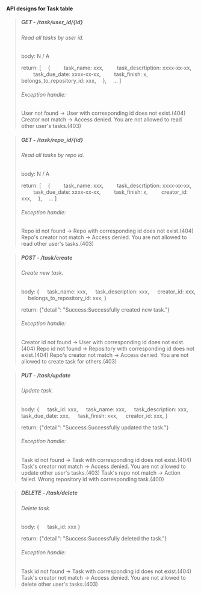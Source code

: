 #### API designs for Task table
   
>##### GET - /task/user_id/{id}
>###### Read all tasks by user id.
>body: N / A  
>
>return: [
>&emsp;{
>&emsp;&emsp; task_name: xxx,
>&emsp;&emsp; task_descrtiption: xxxx-xx-xx,
>&emsp;&emsp; task_due_date: xxxx-xx-xx,
>&emsp;&emsp; task_finish: x,
>&emsp;&emsp; belongs_to_repository_id: xxx,
>&emsp;},
>&emsp;...
>]
>###### Exception handle:
>User not found -> User with corresponding id does not exist.(404)
>Creator not match -> Access denied. You are not allowed to read other user's tasks.(403)

>##### GET - /task/repo_id/{id}
>###### Read all tasks by repo id.
>body: N / A  
>
>return: [
>&emsp;{
>&emsp;&emsp; task_name: xxx,
>&emsp;&emsp; task_descrtiption: xxxx-xx-xx,
>&emsp;&emsp; task_due_date: xxxx-xx-xx,
>&emsp;&emsp; task_finish: x,
>&emsp;&emsp; creator_id: xxx,
>&emsp;},
>&emsp;...
>]
>###### Exception handle:
>Repo id not found -> Repo with corresponding id does not exist.(404)
>Repo's creator not match -> Access denied. You are not allowed to read other user's tasks.(403)


>##### POST - /task/create
>###### Create new task.
>body: {
>&emsp; task_name: xxx,
>&emsp; task_description: xxx,
>&emsp; creator_id: xxx,
>&emsp; belongs_to_repository_id: xxx,
>}
>
>return: {"detail": "Success:Successfully created new task."}
>
>###### Exception handle:
>Creator id not found -> User with corresponding id does not exist.(404)
>Repo id not found -> Repository with corresponding id does not exist.(404)
>Repo's creator not match -> Access denied. You are not allowed to create task for others.(403)

>##### PUT - /task/update
>###### Update task.
>body: {
>&emsp; task_id: xxx,
>&emsp; task_name: xxx,
>&emsp; task_description: xxx,
>&emsp; task_due_date: xxx,
>&emsp; task_finish: xxx,
>&emsp; creator_id: xxx,
>}
>
>return: {"detail": "Success:Successfully updated the task."}
>
>###### Exception handle:
>Task id not found -> Task with corresponding id does not exist.(404)
>Task's creator not match -> Access denied. You are not allowed to update other user's tasks.(403)
>Task's repo not match -> Action failed. Wrong repository id with corresponding task.(400)

>##### DELETE - /task/delete
>###### Delete task.
>body: {
>&emsp; task_id: xxx
>}
>
>return: {"detail": "Success:Successfully deleted the task."}
>
>###### Exception handle:
>Task id not found -> Task with corresponding id does not exist.(404)
>Task's creator not match -> Access denied. You are not allowed to delete other user's tasks.(403)